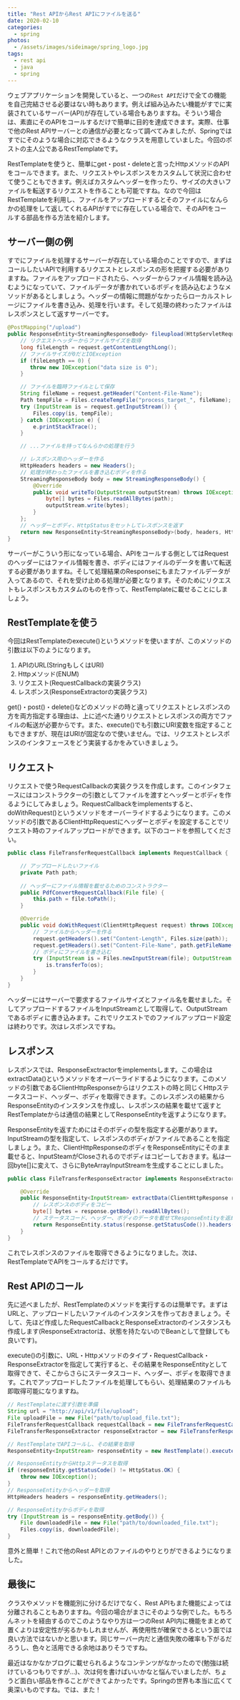 ```yaml
---
title: "Rest APIからRest APIにファイルを送る"
date: 2020-02-10
categories: 
  - spring
photos:
  - /assets/images/sideimage/spring_logo.jpg
tags:
  - rest api
  - java
  - spring
---
```


ウェブアプリケーションを開発していると、一つの`Rest API`だけで全ての機能を自己完結させる必要はない時もあります。例えば組み込みたい機能がすでに実装されているサーバー(API)が存在している場合もありますね。そういう場合は、素直にそのAPIをコールするだけで簡単に目的を達成できます。実際、仕事で他のRest APIサーバーとの通信が必要となって調べてみましたが、Springではすでにそのような場合に対応できるようなクラスを用意していました。今回のポストの主人公であるRestTemplateです。

RestTemplateを使うと、簡単にget・post・deleteと言ったHttpメソッドのAPIをコールできます。また、リクエストやレスポンスをカスタムして状況に合わせて使うこともできます。例えばカスタムヘッダーを作ったり、サイズの大きいファイルを転送するリクエストを作ることも可能ですね。なので今回はRestTemplateを利用し、ファイルをアップロードするとそのファイルになんらかの処理をして返してくれるAPIがすでに存在している場合で、そのAPIをコールする部品を作る方法を紹介します。

## サーバー側の例

すでにファイルを処理するサーバーが存在している場合のことですので、まずはコールしたいAPIで利用するリクエストとレスポンスの形を把握する必要がありますね。ファイルをアップロードされたら、ヘッダーからファイル情報を読み込むようになっていて、ファイルデータが書かれているボディを読み込むようなメソッドがあるとしましょう。ヘッダーの情報に問題がなかったらローカルストレージにファイルを書き込み、処理を行います。そして処理の終わったファイルはレスポンスとして返すサーバーです。

```java
@PostMapping("/upload")
public ResponseEntity<StreamingResponseBody> fileupload(HttpServletRequest request) {
    // リクエストヘッダーからファイルサイズを取得
    long fileLength = request.getContentLengthLong();
    // ファイルサイズが0だとIOException
    if (fileLength == 0) {
       throw new IOException("data size is 0");
    }

    // ファイルを臨時ファイルとして保存
    String fileName = request.getHeader("Content-File-Name");
    Path tempFile = Files.createTempFile("process_target_", fileName);
    try (InputStream is = request.getInputStream()) {
        Files.copy(is, tempFile);
    } catch (IOException e) {
        e.printStackTrace();
    }

    // ...ファイルを持ってなんらかの処理を行う

    // レスポンス用のヘッダーを作る
    HttpHeaders headers = new Headers();
    // 処理が終わったファイルを書き込むボディを作る
    StreamingResponseBody body = new StreamingResponseBody() {
        @Override
        public void writeTo(OutputStream outputStream) throws IOException {
            byte[] bytes = Files.readAllBytes(path);
            outputStream.write(bytes);
        }
    };
    // ヘッダーとボディ、HttpStatusをセットしてレスポンスを返す
    return new ResponseEntity<StreamingResponseBody>(body, headers, HttpStatus.OK);
}
```

サーバーがこういう形になっている場合、APIをコールする側としてはRequestのヘッダーにはファイル情報を書き、ボディにはファイルのデータを書いて転送する必要がありますね。そして処理結果のResponseにもまたファイルデータが入ってあるので、それを受け止める処理が必要となります。そのためにリクエストもレスポンスもカスタムのものを作って、RestTemplateに載せることにしましょう。

## RestTemplateを使う

今回はRestTemplateのexecute()というメソッドを使いますが、このメソッドの引数は以下のようになります。

1. APIのURL(StringもしくはURI)
2. Httpメソッド(ENUM)
3. リクエスト(RequestCallbackの実装クラス)
4. レスポンス(ResponseExtractorの実装クラス)

get()・post()・delete()などのメソッドの時と違ってリクエストとレスポンスの方を両方指定する理由は、上に述べた通りリクエストとレスポンスの両方でファイルの転送が必要からです。また、execute()でも引数にURI変数を指定することもできますが、現在はURIが固定なので使いません。では、リクエストとレスポンスのインタフェースをどう実装するかをみていきましょう。

## リクエスト

リクエストで使うRequestCallbackの実装クラスを作成します。このインタフェースにはコンストラクターの引数としてファイルを渡すとヘッダーとボディを作るようにしてみましょう。RequestCallbackをimplementsすると、doWithRequest()というメソッドをオーバーライドするようになります。このメソッドの引数であるClientHttpRequestにヘッダーとボディを設定することでリクエスト時のファイルアップロードができます。以下のコードを参照してください。

```java
public class FileTransferRequestCallback implements RequestCallback {

    // アップロードしたいファイル
    private Path path;
    
    // ヘッダーにファイル情報を載せるためのコンストラクター
    public PdfConvertRequestCallback(File file) {
        this.path = file.toPath();
    }

    @Override
    public void doWithRequest(ClientHttpRequest request) throws IOException {
        // ファイルからヘッダーを作る
        request.getHeaders().set("Content-Length", Files.size(path));
        request.getHeaders().set("Content-File-Name", path.getFileName().toString());
        // ボディにファイルを書き込む
        try (InputStream is = Files.newInputStream(file); OutputStream os = request.getBody()) {
            is.transferTo(os);
        }
    }
}
```

ヘッダーにはサーバーで要求するファイルサイズとファイル名を載せました。そしてアップロードするファイルをInputStreamとして取得して、OutputStreamであるボディに書き込みます。これでリクエストでのファイルアップロード設定は終わりです。次はレスポンスですね。

## レスポンス

レスポンスでは、ResponseExctractorをimplementsします。この場合はextractData()というメソッドをオーバーライドするようになります。このメソッドの引数であるClientHttpResponseからはリクエストの時と同じくHttpステータスコード、ヘッダー、ボディを取得できます。このレスポンスの結果からResponseEntityのインスタンスを作成し、レスポンスの結果を載せて返すとRestTemplateからは通信の結果としてResponseEntityを返すようになります。

ResponseEntityを返すためにはそのボディの型を指定する必要があります。InputStreamの型を指定して、レスポンスのボディがファイルであることを指定しましょう。また、ClientHttpResponseのボディをResponseEntityにそのまま載せると、InputSteamがCloseされるのでボディはコピーしておきます。私は一回byte[]に変えて、さらにByteArrayInputStreamを生成することにしました。

```java
public class FileTransferResponseExtractor implements ResponseExtractor<ResponseEntity<InputStream>> {

    @Override
    public ResponseEntity<InputStream> extractData(ClientHttpResponse response) throws IOException {
        // レスポンスのボディをコピー
        byte[] bytes = response.getBody().readAllBytes();
        // ステータスコード、ヘッダー、ボディのデータを載せてResponseEntityを返却
        return ResponseEntity.status(response.getStatusCode()).headers(response.getHeaders()).body(new ByteArrayInputStream(bytes));
    }
}
```

これでレスポンスのファイルを取得できるようになりました。次は、RestTemplateでAPIをコールするだけです。

## Rest APIのコール

先に述べましたが、RestTemplateのメソッドを実行するのは簡単です。まずはURLと、アップロードしたいファイルのインスタンスを作っておきましょう。そして、先ほど作成したRequestCallbackとResponseExtractorのインスタンスも作成します(ResponseExtractorは、状態を持たないのでBeanとして登録しても良いです)。

execute()の引数に、URL・Httpメソッドのタイプ・RequestCallback・ResponseExtractorを指定して実行すると、その結果をResponseEntityとして取得できて、そこからさらにステータスコード、ヘッダー、ボディを取得できます。これでアップロードしたファイルを処理してもらい、処理結果のファイルも即取得可能になりますね。

```java
// RestTemplateに渡す引数を準備
String url = "http://api/v1/file/upload";
File uploadFile = new File("path/to/upload_file.txt");
FileTransferRequestCallback requestCallback = new FileTransferRequestCallback(uploadFile);
FileTransferResponseExtractor responseExtractor = new FileTransferResponseExtractor();

// RestTemplateでAPIコールし、その結果を取得
ResponseEntity<InputStream> responseEntity = new RestTemplate().execute(url, HttpMethod.POST, requestCallback, responseExtractor);

// ResponseEntityからHttpステータスを取得
if (responseEntity.getStatusCode() != HttpStatus.OK) {
    throw new IOException();
}
// ResponseEntityからヘッダーを取得
HttpHeaders headers = responseEntity.getHeaders();

// ResponseEntityからボディを取得
try (InputStream is = responseEntity.getBody()) {
    File downloadedFile = new File("path/to/downloaded_file.txt");
    Files.copy(is, downloadedFile);
}
```

意外と簡単！これで他のRest APIとのファイルのやりとりができるようになりました。

## 最後に

クラスやメソッドを機能別に分けるだけでなく、Rest APIもまた機能によっては分離されることもありますね。今回の場合がまさにそのような例でした。もちろんネットを経由するのでこのようなやり方は一つのRest API内に機能をまとめて置くよりは安定性が劣るかもしれませんが、再使用性が確保できるという面では良い方法ではないかと思います。同じサーバー内だと通信失敗の確率も下がるだろうし、色々と活用できる余地はありそうですね。

最近はなかなかブログに載せられるようなコンテンツがなかったので(勉強は続けているつもりですが…)、次は何を書けばいいかなと悩んでいましたが、ちょうど面白い部品を作ることができてよかったです。Springの世界も本当に広くて奥深いものですね。では、また！